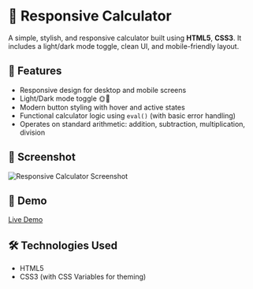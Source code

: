 # 🧮 Responsive Calculator

A simple, stylish, and responsive calculator built using **HTML5**, **CSS3**. It includes a light/dark mode toggle, clean UI, and mobile-friendly layout.

## 🌟 Features

- Responsive design for desktop and mobile screens
- Light/Dark mode toggle 🌞🌙
- Modern button styling with hover and active states
- Functional calculator logic using `eval()` (with basic error handling)
- Operates on standard arithmetic: addition, subtraction, multiplication, division

## 📸 Screenshot

![Responsive Calculator Screenshot](calc.png)

## 🚀 Demo

[Live Demo](https://ansari005.github.io/calculator-/) 

## 🛠️ Technologies Used

- HTML5
- CSS3 (with CSS Variables for theming)
